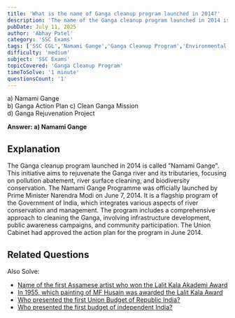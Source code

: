 ```yaml
---
title: 'What is the name of Ganga cleanup program launched in 2014?'
description: 'The name of the Ganga cleanup program launched in 2014 is "Namami Gange", which aims to rejuvenate the Ganga river and its tributaries.'
pubDate: July 11, 2025
author: 'Abhay Patel'
category: 'SSC Exams'
tags: ['SSC CGL','Namami Gange','Ganga Cleanup Program','Environmental Initiatives']
difficulty: 'medium'
subject: 'SSC Exams'
topicCovered: 'Ganga Cleanup Program'
timeToSolve: '1 minute'
questionsCount: '1'
---
```


a) Namami Gange  
b) Ganga Action Plan
c) Clean Ganga Mission  
d) Ganga Rejuvenation Project

**Answer: a) Namami Gange**

## Explanation
The Ganga cleanup program launched in 2014 is called "Namami Gange". This initiative aims to rejuvenate the Ganga river and its tributaries, focusing on pollution abatement, river surface cleaning, and biodiversity conservation. The Namami Gange Programme was officially launched by Prime Minister Narendra Modi on June 7, 2014.  It is a flagship program of the Government of India, which integrates various aspects of river conservation and management. The program includes a comprehensive approach to cleaning the Ganga, involving infrastructure development, public awareness campaigns, and community participation.
The Union Cabinet had approved the action plan for the program in June 2014.

## Related Questions
Also Solve: 
- [Name of the first Assamese artist who won the Lalit Kala Akademi Award](https://eduware.vercel.app/questions/first-assamese-to-lalit-kala-award)  
- [In 1955, which painting of MF Husain was awarded the Lalit Kala Award](https://eduware.vercel.app/questions/painting-of-mf-hussain-awarded)  
- [Who presented the first Union Budget of Republic India?](https://eduware.vercel.app/questions/who-presented-the-first-union-budget-of-republic-india)
- [Who presented the first budget of independent India?](https://eduware.vercel.app/questions/who-presented-the-first-budget-of-independent-india)
